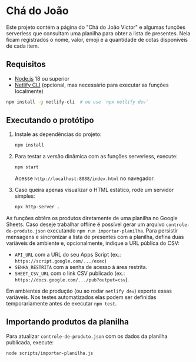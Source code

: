 # Chá do João

Este projeto contém a página do "Chá do João Victor" e algumas funções serverless
que consultam uma planilha para obter a lista de presentes. Nela ficam registrados
o nome, valor, emoji e a quantidade de cotas disponíveis de cada item.

## Requisitos

- [Node.js](https://nodejs.org/) 18 ou superior
- [Netlify CLI](https://docs.netlify.com/cli/get-started/) (opcional, mas
  necessário para executar as funções localmente)

```bash
npm install -g netlify-cli  # ou use `npx netlify dev`
```

## Executando o protótipo

1. Instale as dependências do projeto:

   ```bash
   npm install
   ```

2. Para testar a versão dinâmica com as funções serverless, execute:

   ```bash
   npm start
   ```

   Acesse `http://localhost:8888/index.html` no navegador.

3. Caso queira apenas visualizar o HTML estático, rode um servidor simples:

   ```bash
   npx http-server .
   ```

As funções obtêm os produtos diretamente de uma planilha no Google Sheets.
Caso deseje trabalhar offline é possível gerar um arquivo `controle-de-produto.json`
executando `npm run importar-planilha`. Para persistir mensagens e sincronizar a
lista de presentes com a planilha, defina duas variáveis de ambiente e, opcionalmente,
indique a URL pública do CSV:

- `API_URL` com a URL do seu Apps Script (ex.: `https://script.google.com/.../exec`)
- `SENHA_RESTRITA` com a senha de acesso à área restrita.
- `SHEET_CSV_URL` com o link CSV publicado (ex.:
  `https://docs.google.com/.../pub?output=csv`).

Em ambientes de produção (ou ao rodar `netlify dev`) exporte essas variáveis.
Nos testes automatizados elas podem ser definidas temporariamente antes de
executar `npm test`.

## Importando produtos da planilha

Para atualizar `controle-de-produto.json` com os dados da planilha
publicada, execute:

```bash
node scripts/importar-planilha.js
```
